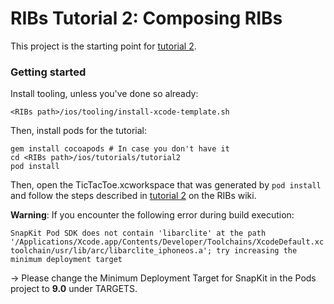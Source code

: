 # RIBs Tutorial 2: Composing RIBs

This project is the starting point for [tutorial 2](https://github.com/uber/RIBs/wiki/iOS-Tutorial-2).

### Getting started
Install tooling, unless you've done so already:

```
<RIBs path>/ios/tooling/install-xcode-template.sh
```

Then, install pods for the tutorial:

```
gem install cocoapods # In case you don't have it
cd <RIBs path>/ios/tutorials/tutorial2
pod install
```

Then, open the TicTacToe.xcworkspace that was generated by `pod install` and follow the steps described in [tutorial 2](https://github.com/uber/RIBs/wiki/iOS-Tutorial-2) on the RIBs wiki.

**Warning**: If you encounter the following error during build execution:

`SnapKit Pod SDK does not contain 'libarclite' at the path '/Applications/Xcode.app/Contents/Developer/Toolchains/XcodeDefault.xctoolchain/usr/lib/arc/libarclite_iphoneos.a'; try increasing the minimum deployment target`

-> Please change the Minimum Deployment Target for SnapKit in the Pods project to **9.0** under TARGETS.

